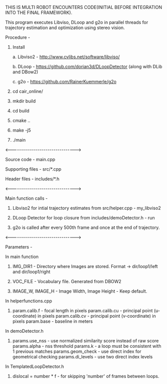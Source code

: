 THIS IS MULTI ROBOT ENCOUNTERS CODE(INITIAL BEFORE INTEGRATION INTO THE FINAL FRAMEWORK).




This program executes Libviso, DLoop and g2o in parallel threads for trajectory estimation and optimization using stereo vision.

Procedure -

1. Install 

   a. Libviso2 - http://www.cvlibs.net/software/libviso/

   b. DLoop - https://github.com/dorian3d/DLoopDetector (along with DLib and DBow2)

   c. g2o - https://github.com/RainerKuemmerle/g2o


2. cd cair_online/ 
3. mkdir build
4. cd build
5. cmake ..
6. make -j5
7. ./main


<-------------------------------->

Source code - main.cpp

Supporting files - src/*.cpp

Header files - includes/*.h

<-------------------------------->

Main function calls -

1. Libviso2 for intial trajectory estimates from src/helper.cpp - my_libviso2

2. DLoop Detector for loop closure from includes/demoDetector.h - run

3. g2o is called after every 500th frame and once at the end of trajectory.

<-------------------------------->

Parameters - 

In main function 

1. IMG_DIR1 - Directory where Images are stored. Format -> dir/loop1/left and dir/loop1/right

2. VOC_FILE - Vocabulary file. Generated from DBOW2

3. IMAGE_W, IMAGE_H - Image Width, Image Height - Keep default.

In helperfunctions.cpp

1. param.calib.f  - focal length in pixels
   param.calib.cu - principal point (u-coordinate) in pixels
   param.calib.cv - principal point (v-coordinate) in pixels
   param.base     - baseline in meters

In demoDetector.h

1. params.use_nss    - use normalized similarity score instead of raw score
   params.alpha      - nss threshold
   params.k          - a loop must be consistent with 1 previous matches
   params.geom_check - use direct index for geometrical checking
   params.di_levels  - use two direct index levels

In TemplatedLoopDetector.h

1. dislocal = number * f - for skipping 'number' of frames between loops.

